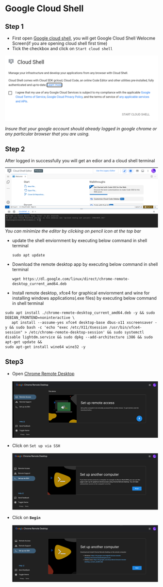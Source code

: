 # Google Cloud Shell

## Step 1

- First open [Google cloud shell](https://shell.cloud.google.com/?cloudshell=false&_ga=2.167921249.116761540.1702909987-937838216.1702737321&_gac=1.181699285.1702910031.CjwKCAiA-P-rBhBEEiwAQEXhH2IcBuMtlgVs9A-TSVxHwJ4Cv3bjPIAPELgpf-1cTYRypDmLntroWxoCioEQAvD_BwE&supportedpurview=project&show=ide%2Cterminal), you will get Google Cloud Shell Welocme Screen(if you are opening cloud shell first time)
- Tick the checkbox and click on `Start cloud shell`

![welcome.png](images/welcome.png)

*Insure that your google account should already logged in google chrome or any particular browser that you are using.*

## Step 2
After logged in successfully you will get an edior and a cloud shell terminal

![step2.png](images/step2.png)
*You can minimize the editor by clicking on pencil icon at the top bar*

- update the shell enviornment by executing below command in shell terminal
  ```linux
  sudo apt update
  ```
- Download the remote desktop app by executing below command in shell terminal
    ```linux
    wget https://dl.google.com/linux/direct/chrome-remote-desktop_current_amd64.deb
    ```
 - Install remote desktop, xfce4 for graphical enviornment and wine for installing windows applications(.exe files) by executing below command in shell terminal
 ```linux
sudo apt install ./chrome-remote-desktop_current_amd64.deb -y && sudo DEBIAN_FRONTEND=noninteractive \
    apt install --assume-yes xfce4 desktop-base dbus-x11 xscreensaver -y && sudo bash -c 'echo "exec /etc/X11/Xsession /usr/bin/xfce4-session" > /etc/chrome-remote-desktop-session' && sudo systemctl disable lightdm.service && sudo dpkg --add-architecture i386 && sudo apt-get update &&
sudo apt-get install wine64 wine32 -y
```

## Step3
- Open [Chrome Remote Desktop](https://remotedesktop.google.com/access) <br><br>
![step3_1.png](images/step3_1.png)

- Click on `Set up via SSH` <br><br>
![step3_2.png](images/step3_2.png)

- Click on **`Begin`** <br><br>
![step3_3.png](images/step3_3.png)


